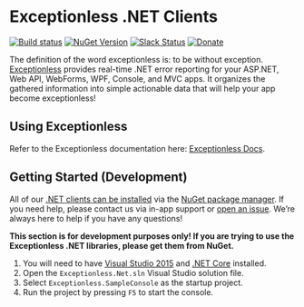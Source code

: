 # Exceptionless .NET Clients
[![Build status](https://ci.appveyor.com/api/projects/status/xk17pk0u7a5r7yrw/branch/master?svg=true)](https://ci.appveyor.com/project/Exceptionless/exceptionless-net) 
[![NuGet Version](http://img.shields.io/nuget/v/Exceptionless.svg?style=flat)](https://www.nuget.org/packages/Exceptionless/)
[![Slack Status](https://slack.exceptionless.com/badge.svg)](https://slack.exceptionless.com)
[![Donate](https://img.shields.io/badge/donorbox-donate-blue.svg)](https://donorbox.org/exceptionless) 

The definition of the word exceptionless is: to be without exception. [Exceptionless](http://exceptionless.io) provides real-time .NET error reporting for your ASP.NET, Web API, WebForms, WPF, Console, and MVC apps. It organizes the gathered information into simple actionable data that will help your app become exceptionless!

## Using Exceptionless

Refer to the Exceptionless documentation here: [Exceptionless Docs](http://docs.exceptionless.io).

## Getting Started (Development)

All of our [.NET clients can be installed](https://www.nuget.org/profiles/exceptionless?showAllPackages=True) via the [NuGet package manager](https://docs.nuget.org/consume/Package-Manager-Dialog). If you need help, please contact us via in-app support or [open an issue](https://github.com/exceptionless/Exceptionless.Net/issues/new). We’re always here to help if you have any questions!

**This section is for development purposes only! If you are trying to use the Exceptionless .NET libraries, please get them from NuGet.**

1. You will need to have [Visual Studio 2015](http://www.visualstudio.com/products/visual-studio-community-vs) and [.NET Core](https://www.microsoft.com/net/core) installed.
2. Open the `Exceptionless.Net.sln` Visual Studio solution file.
3. Select `Exceptionless.SampleConsole` as the startup project.
4. Run the project by pressing `F5` to start the console.
